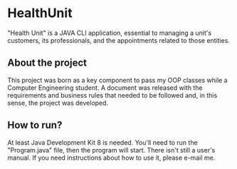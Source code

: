 # HealthUnit


"Health Unit" is a JAVA CLI application, essential to managing a unit's customers, its professionals, and the appointments related to those entities.

## About the project
This project was born as a key component to pass my OOP classes while a Computer Engineering student. A document was released with the requirements and business rules that needed to be followed and, in this sense, the project was developed.

## How to run?
At least Java Development Kit 8 is needed. You'll need to run the "Program.java" file, then the program will start. There isn't still a user's manual. If you need instructions about how to use it, please e-mail me.
